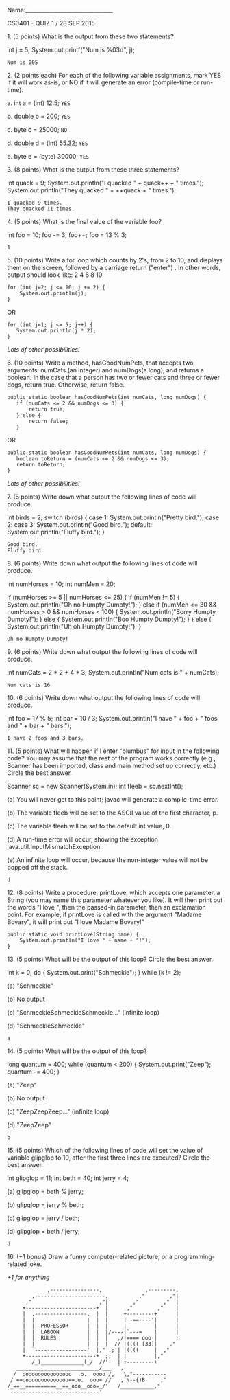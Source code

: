 Name:________________________________

CS0401 - QUIZ 1 / 28 SEP 2015

1\. (5 points) What is the output from these two statements?  

  int j = 5;
  System.out.printf("Num is %03d", j);


```
Num is 005
```


2\. (2 points each) For each of the following variable assignments, mark YES if it will work as-is, or NO if it will generate an error (compile-time or run-time).  

a. int a = (int) 12.5; `YES`

b. double b = 200; `YES`

c. byte c = 25000; `NO`

d. double d = (int) 55.32; `YES`

e. byte e = (byte) 30000; `YES`

3\. (8 points) What is the output from these three statements?

  int quack = 9;
  System.out.println("I quacked " + quack++ + " times.");
  System.out.println("They quacked " + ++quack + " times.");

```
I quacked 9 times.
They quacked 11 times.
```


4\. (5 points) What is the final value of the variable foo?

int foo = 10;
foo -= 3;
foo++;
foo = 13 % 3;

```
1
```

5\. (10 points) Write a for loop which counts by 2's, from 2 to 10, and displays them on the screen, followed by a carriage return ("enter") .  In other words, output should look like:
2
4
6
8
10

```
for (int j=2; j <= 10; j += 2) {
    System.out.println(j);
}
```

OR

```
for (int j=1; j <= 5; j++) {
   System.out.println(j * 2);
}
```

_Lots of other possibilities!_


6\. (10 points) Write a method, hasGoodNumPets, that accepts two arguments: numCats (an integer) and numDogs(a long), and returns a boolean.  In the case that a person has two or fewer cats and three or fewer dogs, return true.  Otherwise, return false.

```
public static boolean hasGoodNumPets(int numCats, long numDogs) {
   if (numCats <= 2 && numDogs <= 3) {
       return true;
   } else {
       return false;
   }
```

OR

```
public static boolean hasGoodNumPets(int numCats, long numDogs) {
   boolean toReturn = (numCats <= 2 && numDogs <= 3);
   return toReturn;
}
```

_Lots of other possibilities!_


7\. (6 points) Write down what output the following lines of code will produce.

int birds = 2;
switch (birds) {
case 1:
    System.out.println("Pretty bird.");
case 2: case 3:
    System.out.println("Good bird.");
default:
    System.out.println("Fluffy bird.");
}


```
Good bird.
Fluffy bird.
```

8\. (6 points) Write down what output the following lines of code will produce.

int numHorses = 10;
int numMen = 20;

if (numHorses >= 5 || numHorses <= 25) {
    if (numMen != 5) {
        System.out.println("Oh no Humpty Dumpty!");
    } else if (numMen <= 30 && numHorses > 0 && numHorses < 100) {
        System.out.println("Sorry Humpty Dumpty!");
    } else {
        System.out.println("Boo Humpty Dumpty!");
    }
} else {
    System.out.println("Uh oh Humpty Dumpty!");
}
    
```
Oh no Humpty Dumpty!
```


9\. (6 points) Write down what output the following lines of code will produce.

int numCats = 2 * 2 + 4 * 3;
System.out.println("Num cats is " + numCats);

```
Num cats is 16
```


10\. (6 points) Write down what output the following lines of code will produce.

int foo = 17 % 5;
int bar = 10 / 3;
System.out.println("I have " + foo + " foos and " + bar + " bars.");


```
I have 2 foos and 3 bars.
```


11\. (5 points) What will happen if I enter "plumbus" for input in the following code?  You may assume that the rest of the program works correctly (e.g., Scanner has been imported, class and main method set up correctly, etc.) Circle the best answer.

Scanner sc = new Scanner(System.in);
int fleeb = sc.nextInt();

(a) You will never get to this point; javac will generate a compile-time error.

(b) The variable fleeb will be set to the ASCII value of the first character, p.

(c) The variable fleeb will be set to the default int value, 0.

(d) A run-time error will occur, showing the exception java.util.InputMismatchException.

(e) An infinite loop will occur, because the non-integer value will not be popped off the stack.

```
d
```


12\. (8 points) Write a procedure, printLove, which accepts one parameter, a String (you may name this parameter whatever you like).  It will then print out the words "I love ", then the passed-in parameter, then an exclamation point.  For example, if printLove is called with the argument "Madame Bovary", it will print out "I love Madame Bovary!"

```
public static void printLove(String name) {
    System.out.println("I love " + name + "!");
}
```

13\. (5 points) What will be the output of this loop?  Circle the best answer.

int k = 0;
do {
    System.out.print("Schmeckle");
} while (k != 2);

(a) "Schmeckle"

(b) No output

(c) "SchmeckleSchmeckleSchmeckle..." (infinite loop)

(d) "SchmeckleSchmeckle"


```
a
```

14\. (5 points) What will be the output of this loop?

long quantum = 400;
while (quantum < 200) {
    System.out.print("Zeep");
    quantum -= 400;
}

(a) "Zeep"

(b) No output

(c) "ZeepZeepZeep..." (infinite loop)

(d) "ZeepZeep"


```
b
```

15\. (5 points) Which of the following lines of code will set the value of variable glipglop to 10, after the first three lines are executed?  Circle the best answer.

int glipglop = 11;
int beth = 40;
int jerry = 4;

(a) glipglop = beth % jerry;

(b) glipglop = jerry % beth;

(c) glipglop = jerry / beth;

(d) glipglop = beth / jerry;

```
d
```

16\. (+1 bonus) Draw a funny computer-related picture, or a programming-related joke.

_+1 for anything_

```
             ,----------------,              ,---------,
        ,-----------------------,          ,"        ,"|
      ,"                      ,"|        ,"        ,"  |
     +-----------------------+  |      ,"        ,"    |
     |  .-----------------.  |  |     +---------+      |
     |  |                 |  |  |     | -==----'|      |
     |  |  PROFESSOR      |  |  |     |         |      |
     |  |  LABOON         |  |  |/----|`---=    |      |
     |  |  RULES          |  |  |   ,/|==== ooo |      ;
     |  |                 |  |  |  // |(((( [33]|    ,"
     |  `-----------------'  |," .;'| |((((     |  ,"
     +-----------------------+  ;;  | |         |,"
        /_)______________(_/  //'   | +---------+
   ___________________________/___  `,
  /  oooooooooooooooo  .o.  oooo /,   \,"-----------
 / ==ooooooooooooooo==.o.  ooo= //   ,`\--{)B     ,"
/_==__==========__==_ooo__ooo=_/'   /___________,"
`-----------------------------'
```